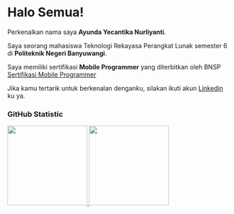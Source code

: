 # Halo Semua! 

Perkenalkan nama saya **Ayunda Yecantika Nurliyanti**.<br>

Saya seorang mahasiswa Teknologi Rekayasa Perangkat Lunak semester 6 di **Politeknik Negeri Banyuwangi**.<br>

Saya memiliki sertifikasi **Mobile Programmer** yang diterbitkan oleh BNSP [Sertifikasi Mobile Programmer](https://drive.google.com/drive/folders/1eV0Pv2QhmqE4aVnQq_CA_n_eMqPg_519?usp=sharing)<br>

Jika kamu tertarik untuk berkenalan denganku, silakan ikuti akun [Linkedin](https://www.linkedin.com/in/ayunda-yecantika/) ku ya.

### GitHub Statistic
<p align="left">
<a href="https://github.com/ayundayn">
  <img height="180em" src="https://github-readme-stats-eight-theta.vercel.app/api?username=penuliscode&show_icons=true&theme=algolia&include_all_commits=true&count_private=true"/>
  <img height="180em" src="https://github-readme-stats-eight-theta.vercel.app/api/top-langs/?username=penuliscode&layout=compact&theme=algolia"/>
</a>
</p>
